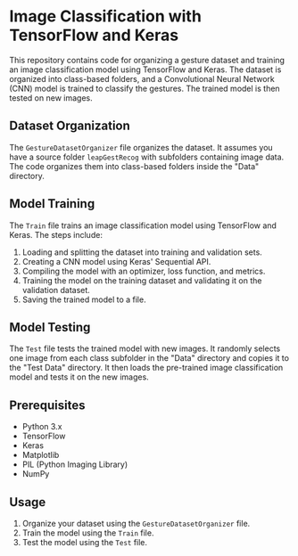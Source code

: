 # Image Classification with TensorFlow and Keras

This repository contains code for organizing a gesture dataset and training an image classification model using TensorFlow and Keras. The dataset is organized into class-based folders, and a Convolutional Neural Network (CNN) model is trained to classify the gestures. The trained model is then tested on new images.

## Dataset Organization

The `GestureDatasetOrganizer` file organizes the dataset. It assumes you have a source folder `leapGestRecog` with subfolders containing image data. The code organizes them into class-based folders inside the "Data" directory.

## Model Training

The `Train` file trains an image classification model using TensorFlow and Keras. The steps include:

1. Loading and splitting the dataset into training and validation sets.
2. Creating a CNN model using Keras' Sequential API.
3. Compiling the model with an optimizer, loss function, and metrics.
4. Training the model on the training dataset and validating it on the validation dataset.
5. Saving the trained model to a file.

## Model Testing

The `Test` file tests the trained model with new images. It randomly selects one image from each class subfolder in the "Data" directory and copies it to the "Test Data" directory. It then loads the pre-trained image classification model and tests it on the new images.

## Prerequisites

- Python 3.x
- TensorFlow
- Keras
- Matplotlib
- PIL (Python Imaging Library)
- NumPy

## Usage

1. Organize your dataset using the `GestureDatasetOrganizer` file.
2. Train the model using the `Train` file.
3. Test the model using the `Test` file.


